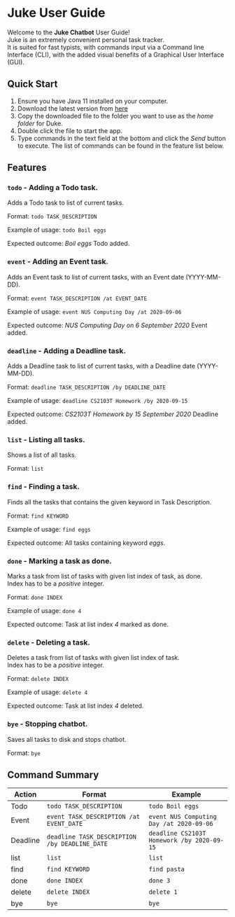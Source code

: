 # Juke User Guide

Welcome to the **Juke Chatbot** User Guide!\
Juke is an extremely convenient personal task tracker.\
It is suited for fast typists, with commands input via a Command line Interface (CLI), 
with the added visual benefits of a Graphical User Interface (GUI).

## Quick Start
1. Ensure you have Java 11 installed on your computer.
1. Download the latest version from [here](https://github.com/VaishakAnand/ip/releases)
1. Copy the downloaded file to the folder you want to use as the *home folder* for Duke.
1. Double click the file to start the app.
1. Type commands in the text field at the bottom and click the *Send* button to execute.
The list of commands can be found in the feature list below.

## Features 

### `todo` - Adding a Todo task.

Adds a Todo task to list of current tasks.

Format: `todo TASK_DESCRIPTION`  

Example of usage: `todo Boil eggs`

Expected outcome: *Boil eggs* Todo added.  

### `event` - Adding an Event task.

Adds an Event task to list of current tasks, with an Event date (YYYY-MM-DD).

Format: `event TASK_DESCRIPTION /at EVENT_DATE`  

Example of usage: `event NUS Computing Day /at 2020-09-06`

Expected outcome: *NUS Computing Day on 6 September 2020* Event added.  

### `deadline` - Adding a Deadline task.

Adds a Deadline task to list of current tasks, with a Deadline date (YYYY-MM-DD).

Format: `deadline TASK_DESCRIPTION /by DEADLINE_DATE`  

Example of usage: `deadline CS2103T Homework /by 2020-09-15`

Expected outcome: *CS2103T Homework by 15 September 2020* Deadline added.  


### `list` - Listing all tasks.

Shows a list of all tasks.

Format: `list`  

### `find` - Finding a task.

Finds all the tasks that contains the given keyword in Task Description.

Format: `find KEYWORD`  

Example of usage: `find eggs`

Expected outcome: All tasks containing keyword *eggs*.  

### `done` - Marking a task as done.

Marks a task from list of tasks with given list index of task, as done.  
Index has to be a *positive* integer.

Format: `done INDEX`  

Example of usage: `done 4`

Expected outcome: Task at list index *4* marked as done.  

### `delete` - Deleting a task.

Deletes a task from list of tasks with given list index of task.  
Index has to be a *positive* integer.

Format: `delete INDEX`  

Example of usage: `delete 4`

Expected outcome: Task at list index *4* deleted.    

### `bye` - Stopping chatbot.

Saves all tasks to disk and stops chatbot.

Format: `bye`  
 
## Command Summary
 
Action | Format | Example
---|---|---
Todo | `todo TASK_DESCRIPTION` | `todo Boil eggs`
Event | `event TASK_DESCRIPTION /at EVENT_DATE` | `event NUS Computing Day /at 2020-09-06`
Deadline | `deadline TASK_DESCRIPTION /by DEADLINE_DATE` | `deadline CS2103T Homework /by 2020-09-15`
list | `list` | `list`
find | `find KEYWORD` | `find pasta`
done | `done INDEX` | `done 3`
delete | `delete INDEX` | `delete 1`
bye | `bye` | `bye`

